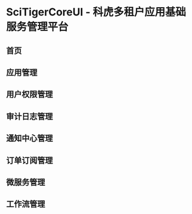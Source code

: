 # SciTigerCoreUI - 科虎多租户应用基础服务管理平台

## 首页

## 应用管理

## 用户权限管理 

## 审计日志管理

## 通知中心管理

## 订单订阅管理

## 微服务管理

## 工作流管理